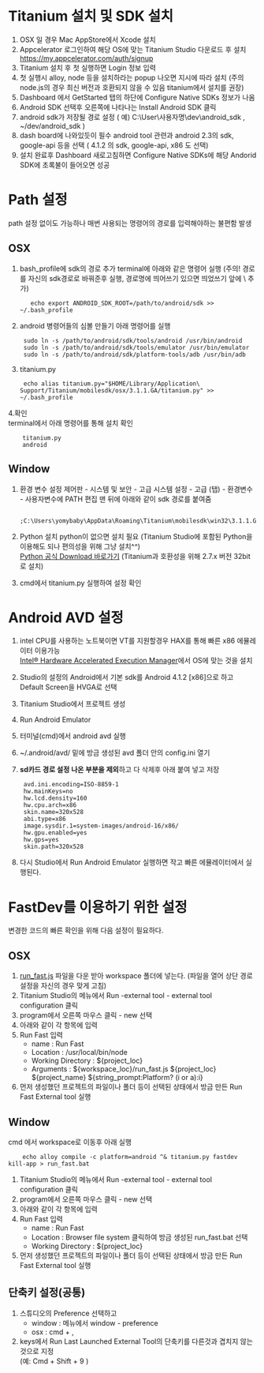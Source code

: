 
# Titanium 설치 및 SDK 설치
1. OSX 일 경우 Mac AppStore에서 Xcode 설치
1. Appcelerator 로그인하여 해당 OS에 맞는  Titanium Studio 다운로드 후 설치
https://my.appcelerator.com/auth/signup
1. Titanium 설치 후 첫 실행하면 Login 정보 입력
1. 첫 실행시 alloy, node 등을 설치하라는 popup 나오면 지시에 따라 설치 (주의 node.js의 경우 최신 버전과 호환되지 않을 수 있음 titanium에서 설치를 권장)
1. Dashboard 에서 GetStarted 탭의 하단에 Configure Native SDKs 정보가 나옴
1. Android SDK 선택후 오른쪽에 나타나는 Install Android SDK 클릭
1. android sdk가 저장될 경로 설정 ( 예) C:\User\사용자명\dev\android_sdk , ~/dev/android_sdk )
1. dash board에 나와있듯이 필수 android tool 관련과 android 2.3의 sdk, google-api 등을 선택 (  4.1.2 의 sdk, google-api, x86 도 선택)
1. 설치 완료후 Dashboard 새로고침하면 Configure Native SDKs에 해당 Andorid SDK에 초록불이 들어오면 성공

# Path 설정
path 설정 없이도 가능하나 매번 사용되는 명령어의 경로를 입력해야하는 불편함 발생

## OSX

1. bash_profile에 sdk의 경로 추가
terminal에 아래와 같은 명령어 실행 (주의! 경로를 자신의 sdk경로로 바꿔준후 실행, 경로명에 띄어쓰기 있으면 띄었쓰기 앞에 \ 추가)

          echo export ANDROID_SDK_ROOT=/path/to/android/sdk >> ~/.bash_profile

2. android 병령어들의 심볼 만들기
아래 명령어를 실행

		sudo ln -s /path/to/android/sdk/tools/android /usr/bin/android
		sudo ln -s /path/to/android/sdk/tools/emulator /usr/bin/emulator
		sudo ln -s /path/to/android/sdk/platform-tools/adb /usr/bin/adb
3. titanium.py 

		echo alias titanium.py="$HOME/Library/Application\ Support/Titanium/mobilesdk/osx/3.1.1.GA/titanium.py" >> ~/.bash_profile
4.확인  
terminal에서 아래 명령어를 통해 설치 확인

		titanium.py
        android

## Window

1. 환경 변수 설정
제어판 - 시스템 및 보안 - 고급 시스템 설정 - 고급 (탭) - 환경변수 - 사용자변수에 PATH 편집
맨 뒤에 아래와 같이 sdk 경로를 붙여줌

		;C:\Users\yomybaby\AppData\Roaming\Titanium\mobilesdk\win32\3.1.1.GA

1. Python 설치
python이 없으면 설치 필요 (Titanium Studio에 포함된 Python을 이용해도 되나 편의성을 위해 그냥 설치^^)  
[Python 공식 Download 바로가기](http://www.python.org/download/) (Titanium과 호환성을 위해 2.7.x 버전 32bit 로 설치)

1. cmd에서 titanium.py 실행하여 설정 확인


# Android AVD 설정

1. intel CPU를 사용하는 노트북이면 VT를 지원할경우 HAX를 통해 빠른 x86 에뮬레이터 이용가능  
[Intel® Hardware Accelerated Execution Manager](http://software.intel.com/en-us/articles/intel-hardware-accelerated-execution-manager?page=4)에서 OS에 맞는 것을 설치

1. Studio의 설정의 Android에서 기본 sdk를 Android 4.1.2 [x86]으로 하고 Default Screen을  HVGA로 선택
1. Titanium Studio에서 프로젝트 생성
1. Run Android Emulator
1. 터미널(cmd)에서 android avd 실행
1. ~/.android/avd/ 밑에 방금 생성된 avd 폴더 안의 config.ini 열기
1. **sd카드 경로 설정 나온 부분을 제외**하고 다 삭제후 아래 붙여 넣고 저장

		avd.ini.encoding=ISO-8859-1
		hw.mainKeys=no
		hw.lcd.density=160
        hw.cpu.arch=x86
        skin.name=320x528
        abi.type=x86
        image.sysdir.1=system-images/android-16/x86/
        hw.gpu.enabled=yes
        hw.gps=yes
        skin.path=320x528

1. 다시 Studio에서 Run Android Emulator 실행하면 작고 빠른 에뮬레이터에서 실행된다.



# FastDev를 이용하기 위한 설정
변경한 코드의 빠른 확인을 위해 다음 설정이 필요하다.

## OSX
1. [run_fast.js]() 파일을 다운 받아 workspace 폴더에 넣는다. (파일을 열어 상단 경로 설정을 자신의 경우 맞게 고침)
1. Titanium Studio의 메뉴에서 Run -external tool - external tool configuration  클릭
1.  program에서 오른쪽 마우스 클릭 - new 선택
1.  아래와 같이 각 항목에 입력
1. Run Fast 입력
	* name : Run Fast
	* Location : /usr/local/bin/node
	* Working Directory : ${project_loc}
	* Arguments : ${workspace_loc}/run_fast.js ${project_loc} ${project_name} ${string_prompt:Platform? (i or a):i}
1. 먼저 생성했던 프로젝트의 파일이나 폴더 등이 선택된 상태에서 방금 만든 Run Fast External tool 실행

## Window
cmd 에서 workspace로 이동후 아래 실행

		echo alloy compile -c platform=android ^& titanium.py fastdev kill-app > run_fast.bat

1. Titanium Studio의 메뉴에서 Run -external tool - external tool configuration  클릭
1.  program에서 오른쪽 마우스 클릭 - new 선택
1.  아래와 같이 각 항목에 입력
1. Run Fast 입력
	* name : Run Fast
	* Location : Browser file system 클릭하여 방금 생성된 run_fast.bat 선택
	* Working Directory : ${project_loc}
1. 먼저 생성했던 프로젝트의 파일이나 폴더 등이 선택된 상태에서 방금 만든 Run Fast External tool 실행

## 단축키 설정(공통)
1. 스튜디오의 Preference 선택하고
	* window : 메뉴에서 window - preference
	* osx : cmd + ,
1. keys에서 Run Last Launched External Tool의 단축키를 다른것과 겹치지 않는 것으로 지정  
(예:  Cmd + Shift + 9 )
